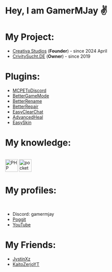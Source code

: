 <h1 align>Hey, I am GamerMJay ✌</h1>

# My Project:
- [Creativa Studios](https://github.com/Creativa-Studios) (**Founder**) - since 2024 April
- [CrivitySucht.DE](https://github.com/CrivitySuchtDE) (**Owner**) - since 2019

# Plugins:
- [MCPEToDiscord](https://github.com/GamerMJay/MCPEToDiscord)
- [BetterGameMode](https://github.com/GamerMJay/BetterGameMode)
- [BetterRename](https://github.com/GamerMJay/BetterRename)
- [BetterRepair](https://github.com/GamerMJay/BetterRepair)
- [EasyClearChat](https://github.com/GamerMJay/EasyClearChat)
- [AdvancedHeal](https://github.com/GamerMJay/AdvancedHeal)
- [EasySkin](https://github.com/GamerMJay/EasySkin)

<h1 align> My knowledge: </h1>
<br clear="both">

<div align>
  
<img src="https://cdn.jsdelivr.net/gh/devicons/devicon/icons/php/php-original.svg" height="40" alt="PHP logo" />
<img src="https://avatars.githubusercontent.com/u/22548559?s=200&v=4" height="40" alt="pocketmine" />


</div>

###
<h1 align> My profiles: </h1>
<br clear="both">

- Discord: gamermjay
- [Poggit](https://poggit.pmmp.io/plugins/by/GamerMJay)
- [YouTube](https://www.youtube.com/channel/UCygEM8UbPGn5rerofEnFjCg)
###

# My Friends:
- [JvstinXz](https://github.com/JvstinXz)
- [KaitoZerjoYT](https://github.com/KaitoZerjoYT)
